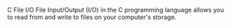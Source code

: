 C File I/O
File Input/Output (I/O) in the C programming language allows you to read from and write to files on your computer's storage.
